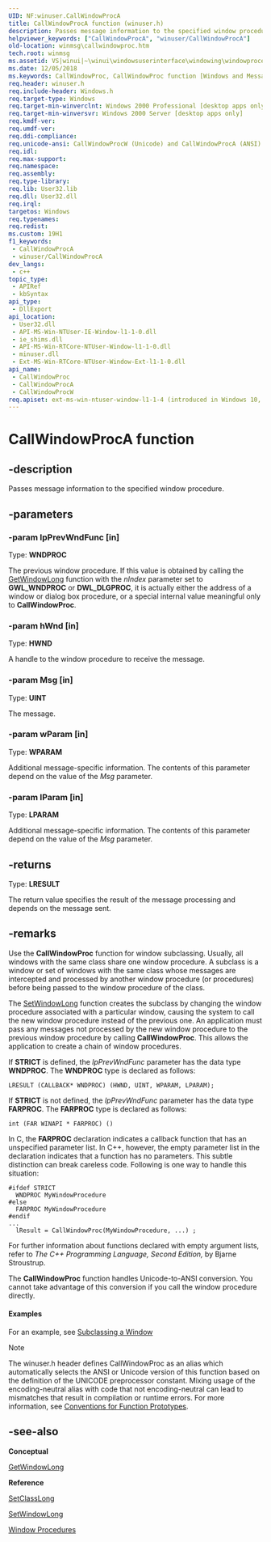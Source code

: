```yaml
---
UID: NF:winuser.CallWindowProcA
title: CallWindowProcA function (winuser.h)
description: Passes message information to the specified window procedure. (ANSI)
helpviewer_keywords: ["CallWindowProcA", "winuser/CallWindowProcA"]
old-location: winmsg\callwindowproc.htm
tech.root: winmsg
ms.assetid: VS|winui|~\winui\windowsuserinterface\windowing\windowprocedures\windowprocedurereference\windowprocedurefunctions\callwindowproc.htm
ms.date: 12/05/2018
ms.keywords: CallWindowProc, CallWindowProc function [Windows and Messages], CallWindowProcA, CallWindowProcW, _win32_CallWindowProc, _win32_callwindowproc_cpp, winmsg.callwindowproc, winui._win32_callwindowproc, winuser/CallWindowProc, winuser/CallWindowProcA, winuser/CallWindowProcW
req.header: winuser.h
req.include-header: Windows.h
req.target-type: Windows
req.target-min-winverclnt: Windows 2000 Professional [desktop apps only]
req.target-min-winversvr: Windows 2000 Server [desktop apps only]
req.kmdf-ver: 
req.umdf-ver: 
req.ddi-compliance: 
req.unicode-ansi: CallWindowProcW (Unicode) and CallWindowProcA (ANSI)
req.idl: 
req.max-support: 
req.namespace: 
req.assembly: 
req.type-library: 
req.lib: User32.lib
req.dll: User32.dll
req.irql: 
targetos: Windows
req.typenames: 
req.redist: 
ms.custom: 19H1
f1_keywords:
 - CallWindowProcA
 - winuser/CallWindowProcA
dev_langs:
 - c++
topic_type:
 - APIRef
 - kbSyntax
api_type:
 - DllExport
api_location:
 - User32.dll
 - API-MS-Win-NTUser-IE-Window-l1-1-0.dll
 - ie_shims.dll
 - API-MS-Win-RTCore-NTUser-Window-l1-1-0.dll
 - minuser.dll
 - Ext-MS-Win-RTCore-NTUser-Window-Ext-l1-1-0.dll
api_name:
 - CallWindowProc
 - CallWindowProcA
 - CallWindowProcW
req.apiset: ext-ms-win-ntuser-window-l1-1-4 (introduced in Windows 10, version 10.0.14393)
---
```


# CallWindowProcA function


## -description

Passes message information to the specified window procedure.

## -parameters

### -param lpPrevWndFunc [in]

Type: <b>WNDPROC</b>

The previous window procedure. If this value is obtained by calling the <a href="/windows/desktop/api/winuser/nf-winuser-getwindowlonga">GetWindowLong</a> function with the <i>nIndex</i> parameter set to <b>GWL_WNDPROC</b> or <b>DWL_DLGPROC</b>, it is actually either the address of a window or dialog box procedure, or a special internal value meaningful only to <b>CallWindowProc</b>.

### -param hWnd [in]

Type: <b>HWND</b>

A handle to the window procedure to receive the message.

### -param Msg [in]

Type: <b>UINT</b>

The message.

### -param wParam [in]

Type: <b>WPARAM</b>

Additional message-specific information. The contents of this parameter depend on the value of the <i>Msg</i> parameter.

### -param lParam [in]

Type: <b>LPARAM</b>

Additional message-specific information. The contents of this parameter depend on the value of the <i>Msg</i> parameter.

## -returns

Type: <b>LRESULT</b>

The return value specifies the result of the message processing and depends on the message sent.

## -remarks

Use the <b>CallWindowProc</b> function for window subclassing. Usually, all windows with the same class share one window procedure. A subclass is a window or set of windows with the same class whose messages are intercepted and processed by another window procedure (or procedures) before being passed to the window procedure of the class. 

The <a href="/windows/desktop/api/winuser/nf-winuser-setwindowlonga">SetWindowLong</a> function creates the subclass by changing the window procedure associated with a particular window, causing the system to call the new window procedure instead of the previous one. An application must pass any messages not processed by the new window procedure to the previous window procedure by calling <b>CallWindowProc</b>. This allows the application to create a chain of window procedures. 

If <b>STRICT</b> is defined, the <i>lpPrevWndFunc</i> parameter has the data type <b>WNDPROC</b>. The <b>WNDPROC</b> type is declared as follows:


``` syntax
LRESULT (CALLBACK* WNDPROC) (HWND, UINT, WPARAM, LPARAM); 
```

If <b>STRICT</b> is not defined, the <i>lpPrevWndFunc</i> parameter has the data type <b>FARPROC</b>. The <b>FARPROC</b> type is declared as follows:


``` syntax
int (FAR WINAPI * FARPROC) () 
```

In C, the <b>FARPROC</b> declaration indicates a callback function that has an unspecified parameter list. In C++, however, the empty parameter list in the declaration indicates that a function has no parameters. This subtle distinction can break careless code. Following is one way to handle this situation:


``` syntax
#ifdef STRICT 
  WNDPROC MyWindowProcedure 
#else 
  FARPROC MyWindowProcedure 
#endif 
... 
  lResult = CallWindowProc(MyWindowProcedure, ...) ; 
```

For further information about functions declared with empty argument lists, refer to 
				<i>The C++ Programming Language, Second Edition,</i> by Bjarne Stroustrup. 

The <b>CallWindowProc</b> function handles Unicode-to-ANSI conversion. You cannot take advantage of this conversion if you call the window procedure directly. 


#### Examples

For an example, see <a href="/windows/desktop/winmsg/using-window-procedures">Subclassing a Window</a>

<div class="code"></div>




> [!NOTE]
> The winuser.h header defines CallWindowProc as an alias which automatically selects the ANSI or Unicode version of this function based on the definition of the UNICODE preprocessor constant. Mixing usage of the encoding-neutral alias with code that not encoding-neutral can lead to mismatches that result in compilation or runtime errors. For more information, see [Conventions for Function Prototypes](/windows/win32/intl/conventions-for-function-prototypes).

## -see-also

<b>Conceptual</b>



<a href="/windows/desktop/api/winuser/nf-winuser-getwindowlonga">GetWindowLong</a>



<b>Reference</b>



<a href="/windows/desktop/api/winuser/nf-winuser-setclasslonga">SetClassLong</a>



<a href="/windows/desktop/api/winuser/nf-winuser-setwindowlonga">SetWindowLong</a>



<a href="/windows/desktop/winmsg/window-procedures">Window Procedures</a>
